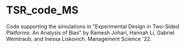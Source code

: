 # TSR_code_MS
Code supporting the simulations in "Experimental Design in Two-Sided Platforms: An Analysis of Bias" by Ramesh Johari, Hannah Li, Gabriel Weintraub, and Inessa Liskovich. Management Science '22.
